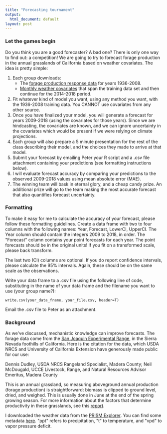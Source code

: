 ```yaml
---
title: "Forecasting tournament"
output:
  html_document: default
layout: post
---
```


### Let the games begin ###

Do you think you are a good forecaster? A bad one? There is only one way to find out: a competition! We are going to try to forecast forage production in the annual grasslands of California based on weather covariates. The idea is pretty simple: 

1. Each group downloads:
      + The [forage production response data](https://github.com/pbadler/forecasting-course-short/blob/master/data/sanjoaquin_forage_train_set.csv) for years 1936-2008.
      + [Monthly weather covariates](https://github.com/pbadler/forecasting-course-short/blob/master/data/tournament_prism_monthly.csv) that span the training data set and then continue for the 2014-2018 period.
2. Fit whatever kind of model you want, using any method you want, with the 1936-2008 training data. You CANNOT use covariates from any other source.
3. Once you have finalized your model, you will generate a forecast for years 2009-2018 (using the covariates for those years). Since we are hindcasting, the covariates are known, and we can ignore uncertainty in the covariates which would be present if we were relying on climate projections.
4. Each group will also prepare a 5 minute presentation for the rest of the  class describing their model, and the choices they made to arrive at that model.
5. Submit your forecast by emailing Peter your R script and a .csv file attachment containing your predictions (see formatting instructions below).
6. I will evaluate forecast accuracy by comparing your predictions to the observed 
2009-2018 values using mean absolute error (MAE). 
7. The winning team will bask in eternal glory, and a cheap candy prize. An additional prize will go to the team making the most accurate forecast that also quantifies forecast uncertainty.

### Formatting ###

To make it easy for me to calculate the accuracy of your forecast,
please follow these formatting guidelines. Create a data frame with
two to four columns with the following names:
Year, Forecast, LowerCI, UpperCI.
The Year column should contain the integers 2009 to 2018, in order. 
The "Forecast" column contains your point forecasts for each
year. The point forecasts should be in the original units! If you fit
on a transformed scale, please back transform. 

The last two (CI) columns are optional. If you do report confidence intervals, please calculate the 95% intervals. Again, these should be on the same scale as the observations.

Write your data frame to a .csv file using the following
line of code, substituting in the name of your data frame and the filename you want to use (your group name?):
```
write.csv(your_data_frame, your_file.csv, header=T)
```
Email the .csv file to Peter as an attachment.

### Background ###

As we've discussed, mechanistic knowledge can improve forecasts. The forage data come from the [San Joaquin Experimental Range](https://www.fs.fed.us/psw/ef/san_joaquin/), in the Sierra Nevada foothills of California. Here is the citation for the data, which USDA NRCS and University of California Extension have generously made public for our use:

Dennis Dudley, USDA NRCS Rangeland Specialist, Madera County; Neil McDougald, UCCE Livestock, Range, and Natural Resources Advisor Emeritus, Madera County

This is an annual grassland, so measuring aboveground annual production (forage production) is straightforward: biomass is clipped to ground level, dried, and weighed. This is usually done in June  at the end of the spring growing season. For more information about the factors that determine productivity in these grasslands, see this
[report](http://sfrec.ucanr.edu/files/183301.pdf).

I downloaded the weather data from the [PRISM Explorer](http://www.prism.oregonstate.edu/explorer/). You can find some metadata [here](https://github.com/pbadler/forecasting-dynamics-course/blob/master/data/tournament_prism_notes.txt). "ppt" refers to precipitation, "t" to temperature,
and "vpd" to vapor pressure deficit.



